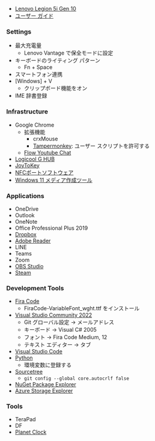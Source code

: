 - [Lenovo Legion 5i Gen 10](https://www.lenovo.com/jp/ja/p/laptops/legion-laptops/legion-5-series/lenovo-legion-5i-gen-10-(15-inch-intel)/83lycto1wwjp4)
- [ユーザー ガイド](https://support.lenovo.com/jp/ja/documentation/legion_5_15_x10)

### Settings
- 最大充電量
  - Lenovo Vantage で保全モードに設定
- キーボードのライティング パターン
  - Fn + Space
- スマートフォン連携
- [Windows] + V
  - クリップボード機能をオン
- IME 辞書登録

### Infrastructure
- Google Chrome
  - 拡張機能
    - crxMouse
    - [Tampermonkey](chrome://extensions/?id=dhdgffkkebhmkfjojejmpbldmpobfkfo): ユーザー スクリプトを許可する
  - [Flow Youtube Chat](https://greasyfork.org/ja/scripts/411442-flow-youtube-chat)
- [Logicool G HUB](https://gaming.logicool.co.jp/ja-jp/innovation/g-hub.html)
- [JoyToKey](https://joytokey.net/)
- [NFCポートソフトウェア](https://www.sony.co.jp/Products/felica/consumer/support/download/nfcportsoftware.html)
- [Windows 11 メディア作成ツール](https://www.microsoft.com/ja-jp/software-download/windows11)

### Applications
- OneDrive
- Outlook
- OneNote
- Office Professional Plus 2019
- [Dropbox](https://www.dropbox.com/desktop)
- [Adobe Reader](https://get.adobe.com/jp/reader/)
- LINE
- Teams
- Zoom
- [OBS Studio](https://obsproject.com/)
- [Steam](https://store.steampowered.com/)

### Development Tools
- [Fira Code](https://fonts.google.com/specimen/Fira+Code)
  - FiraCode-VariableFont_wght.ttf をインストール
- [Visual Studio Community 2022](https://visualstudio.microsoft.com/ja/vs/community/)
  - Git グローバル設定 → メールアドレス
  - キーボード → Visual C# 2005
  - フォント → Fira Code Medium, 12
  - テキスト エディター → タブ
- [Visual Studio Code](https://code.visualstudio.com/)
- [Python](https://www.python.org/downloads/)
  - 環境変数に登録する
- [Sourcetree](https://www.sourcetreeapp.com/)
  - `git config --global core.autocrlf false`
- [NuGet Package Explorer](https://apps.microsoft.com/detail/9wzdncrdmdm3)
- [Azure Storage Explorer](https://azure.microsoft.com/ja-jp/products/storage/storage-explorer)

### Tools
- TeraPad
- DF
- [Planet Clock](https://github.com/sakapon/Tools-2015/releases/tag/clock-v1.0.4)
